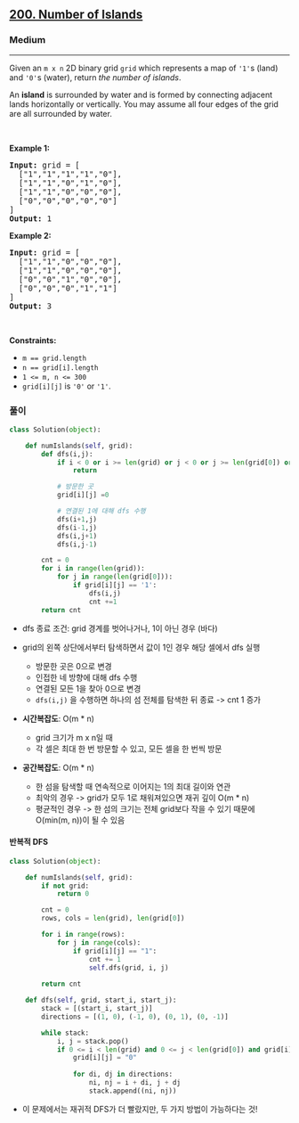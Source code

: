 <h2><a href="https://leetcode.com/problems/number-of-islands/">200. Number of Islands</a></h2><h3>Medium</h3><hr><p>Given an <code>m x n</code> 2D binary grid <code>grid</code> which represents a map of <code>&#39;1&#39;</code>s (land) and <code>&#39;0&#39;</code>s (water), return <em>the number of islands</em>.</p>

<p>An <strong>island</strong> is surrounded by water and is formed by connecting adjacent lands horizontally or vertically. You may assume all four edges of the grid are all surrounded by water.</p>

<p>&nbsp;</p>
<p><strong class="example">Example 1:</strong></p>

<pre>
<strong>Input:</strong> grid = [
  [&quot;1&quot;,&quot;1&quot;,&quot;1&quot;,&quot;1&quot;,&quot;0&quot;],
  [&quot;1&quot;,&quot;1&quot;,&quot;0&quot;,&quot;1&quot;,&quot;0&quot;],
  [&quot;1&quot;,&quot;1&quot;,&quot;0&quot;,&quot;0&quot;,&quot;0&quot;],
  [&quot;0&quot;,&quot;0&quot;,&quot;0&quot;,&quot;0&quot;,&quot;0&quot;]
]
<strong>Output:</strong> 1
</pre>

<p><strong class="example">Example 2:</strong></p>

<pre>
<strong>Input:</strong> grid = [
  [&quot;1&quot;,&quot;1&quot;,&quot;0&quot;,&quot;0&quot;,&quot;0&quot;],
  [&quot;1&quot;,&quot;1&quot;,&quot;0&quot;,&quot;0&quot;,&quot;0&quot;],
  [&quot;0&quot;,&quot;0&quot;,&quot;1&quot;,&quot;0&quot;,&quot;0&quot;],
  [&quot;0&quot;,&quot;0&quot;,&quot;0&quot;,&quot;1&quot;,&quot;1&quot;]
]
<strong>Output:</strong> 3
</pre>

<p>&nbsp;</p>
<p><strong>Constraints:</strong></p>

<ul>
	<li><code>m == grid.length</code></li>
	<li><code>n == grid[i].length</code></li>
	<li><code>1 &lt;= m, n &lt;= 300</code></li>
	<li><code>grid[i][j]</code> is <code>&#39;0&#39;</code> or <code>&#39;1&#39;</code>.</li>
</ul>

### 풀이

```python
class Solution(object):

    def numIslands(self, grid):
        def dfs(i,j):
            if i < 0 or i >= len(grid) or j < 0 or j >= len(grid[0]) or grid[i][j] != '1':
                return

            # 방문한 곳
            grid[i][j] =0

            # 연결된 1에 대해 dfs 수행
            dfs(i+1,j)
            dfs(i-1,j)
            dfs(i,j+1)
            dfs(i,j-1)

        cnt = 0
        for i in range(len(grid)):
            for j in range(len(grid[0])):
                if grid[i][j] == '1':
                    dfs(i,j)
                    cnt +=1
        return cnt
```

- dfs 종료 조건: grid 경계를 벗어나거나, 1이 아닌 경우 (바다)

- grid의 왼쪽 상단에서부터 탐색하면서 값이 1인 경우 해당 셀에서 dfs 실행
  - 방문한 곳은 0으로 변경
  - 인접한 네 방향에 대해 dfs 수행
  - 연결된 모든 1을 찾아 0으로 변경
  - `dfs(i,j)` 을 수행하면 하나의 섬 전체를 탐색한 뒤 종료 -> cnt 1 증가

- **시간복잡도**: O(m * n)
  - grid 크기가 m x n일 때
  - 각 셀은 최대 한 번 방문할 수 있고, 모든 셀을 한 번씩 방문

- **공간복잡도**: O(m * n)
  - 한 섬을 탐색할 때 연속적으로 이어지는 1의 최대 길이와 연관
  - 최악의 경우 -> grid가 모두 1로 채워져있으면 재귀 깊이 O(m * n)
  - 평균적인 경우 -> 한 섬의 크기는 전체 grid보다 작을 수 있기 때문에 O(min(m, n))이 될 수 있음


#### 반복적 DFS

```python
class Solution(object):

    def numIslands(self, grid):
        if not grid:
            return 0

        cnt = 0
        rows, cols = len(grid), len(grid[0])

        for i in range(rows):
            for j in range(cols):
                if grid[i][j] == "1":
                    cnt += 1
                    self.dfs(grid, i, j)
        
        return cnt

    def dfs(self, grid, start_i, start_j):
        stack = [(start_i, start_j)]
        directions = [(1, 0), (-1, 0), (0, 1), (0, -1)]

        while stack:
            i, j = stack.pop()
            if 0 <= i < len(grid) and 0 <= j < len(grid[0]) and grid[i][j] == "1":
                grid[i][j] = "0" 
                
                for di, dj in directions:
                    ni, nj = i + di, j + dj
                    stack.append((ni, nj))
```

- 이 문제에서는 재귀적 DFS가 더 빨랐지만, 두 가지 방법이 가능하다는 것!